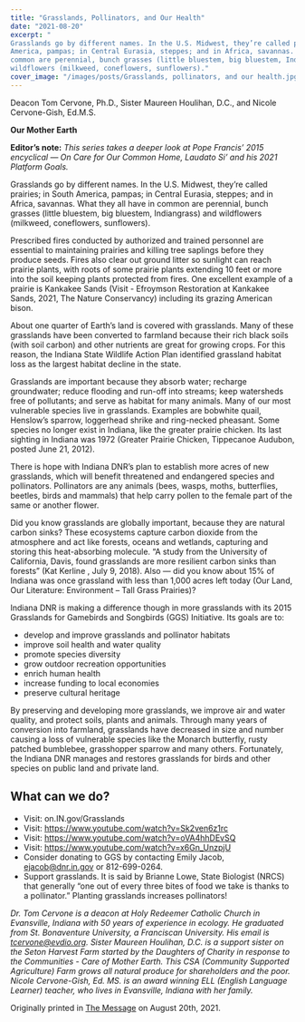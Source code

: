 ```yaml
---
title: "Grasslands, Pollinators, and Our Health"
date: "2021-08-20"
excerpt: "
Grasslands go by different names. In the U.S. Midwest, they’re called prairies; in South
America, pampas; in Central Eurasia, steppes; and in Africa, savannas. What they all have in
common are perennial, bunch grasses (little bluestem, big bluestem, Indiangrass) and
wildflowers (milkweed, coneflowers, sunflowers)."
cover_image: "/images/posts/Grasslands, pollinators, and our health.jpg"
---
```


Deacon Tom Cervone, Ph.D., Sister Maureen Houlihan, D.C., and Nicole Cervone-Gish, Ed.M.S.

**Our Mother Earth**

**Editor’s note:**
_This series takes a deeper look at Pope Francis’ 2015 encyclical ― On Care for Our Common
Home, Laudato Si’ and his 2021 Platform Goals._

Grasslands go by different names. In the U.S. Midwest, they’re called prairies; in South
America, pampas; in Central Eurasia, steppes; and in Africa, savannas. What they all have in
common are perennial, bunch grasses (little bluestem, big bluestem, Indiangrass) and
wildflowers (milkweed, coneflowers, sunflowers).

Prescribed fires conducted by authorized and trained personnel are essential to maintaining
prairies and killing tree saplings before they produce seeds. Fires also clear out ground litter so
sunlight can reach prairie plants, with roots of some prairie plants extending 10 feet or more into
the soil keeping plants protected from fires. One excellent example of a prairie is Kankakee
Sands (Visit - Efroymson Restoration at Kankakee Sands, 2021, The Nature Conservancy)
including its grazing American bison.

About one quarter of Earth’s land is covered with grasslands. Many of these grasslands have
been converted to farmland because their rich black soils (with soil carbon) and other nutrients
are great for growing crops. For this reason, the Indiana State Wildlife Action Plan identified
grassland habitat loss as the largest habitat decline in the state.

Grasslands are important because they absorb water; recharge groundwater; reduce flooding and
run-off into streams; keep watersheds free of pollutants; and serve as habitat for many animals.
Many of our most vulnerable species live in grasslands. Examples are bobwhite quail, Henslow’s
sparrow, loggerhead shrike and ring-necked pheasant. Some species no longer exist in Indiana,
like the greater prairie chicken. Its last sighting in Indiana was 1972 (Greater Prairie Chicken,
Tippecanoe Audubon, posted June 21, 2012).

There is hope with Indiana DNR’s plan to establish more acres of new grasslands, which will
benefit threatened and endangered species and pollinators. Pollinators are any animals (bees,
wasps, moths, butterflies, beetles, birds and mammals) that help carry pollen to the female part
of the same or another flower.

Did you know grasslands are globally important, because they are natural carbon sinks? These
ecosystems capture carbon dioxide from the atmosphere and act like forests, oceans and
wetlands, capturing and storing this heat-absorbing molecule. “A study from the University of
California, Davis, found grasslands are more resilient carbon sinks than forests” (Kat Kerline ,
July 9, 2018). Also ― did you know about 15% of Indiana was once grassland with less than
1,000 acres left today (Our Land, Our Literature: Environment – Tall Grass Prairies)?

Indiana DNR is making a difference though in more grasslands with its 2015 Grasslands for
Gamebirds and Songbirds (GGS) Initiative. Its goals are to:

- develop and improve grasslands and pollinator habitats
- improve soil health and water quality
- promote species diversity
- grow outdoor recreation opportunities
- enrich human health
- increase funding to local economies
- preserve cultural heritage

By preserving and developing more grasslands, we improve air and water quality, and protect
soils, plants and animals. Through many years of conversion into farmland, grasslands have
decreased in size and number causing a loss of vulnerable species like the Monarch butterfly,
rusty patched bumblebee, grasshopper sparrow and many others. Fortunately, the Indiana DNR
manages and restores grasslands for birds and other species on public land and private land.

## What can we do?

- Visit: on.IN.gov/Grasslands
- Visit: https://www.youtube.com/watch?v=Sk2ven6z1rc
- Visit: https://www.youtube.com/watch?v=oVA4hhDEvSQ
- Visit: https://www.youtube.com/watch?v=x6Gn_UnzpjU
- Consider donating to GGS by contacting Emily Jacob, ejacob@dnr.in.gov or 812-699-0264.
- Support grasslands. It is said by Brianne Lowe, State Biologist (NRCS) that generally “one
  out of every three bites of food we take is thanks to a pollinator.” Planting grasslands
  increases pollinators!

_Dr. Tom Cervone is a deacon at Holy Redeemer Catholic Church in Evansville, Indiana with 50
years of experience in ecology. He graduated from St. Bonaventure University, a Franciscan
University. His email is tcervone@evdio.org. Sister Maureen Houlihan, D.C. is a support sister
on the Seton Harvest Farm started by the Daughters of Charity in response to the Communities -
Care of Mother Earth. This CSA (Community Supported Agriculture) Farm grows all natural
produce for shareholders and the poor. Nicole Cervone-Gish, Ed. MS. is an award winning ELL
(English Language Learner) teacher, who lives in Evansville, Indiana with her family._

Originally printed in [The Message](https://evdiomessage.org/) on August 20th, 2021.

